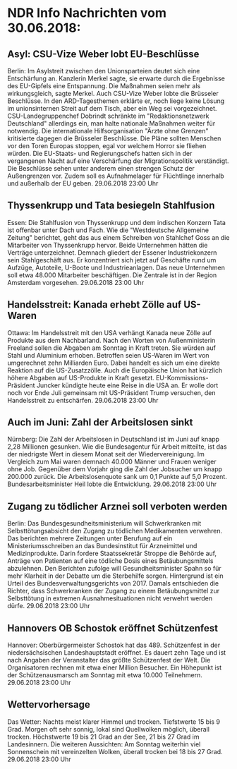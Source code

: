 # NDR Info Nachrichten vom 30.06.2018:


## Asyl: CSU-Vize Weber lobt EU-Beschlüsse
Berlin: Im Asylstreit zwischen den Unionsparteien deutet sich eine Entschärfung an. Kanzlerin Merkel sagte, sie erwarte durch die Ergebnisse des EU-Gipfels eine Entspannung. Die Maßnahmen seien mehr als wirkungsgleich, sagte Merkel. Auch CSU-Vize Weber lobte die Brüsseler Beschlüsse. In den ARD-Tagesthemen erklärte er, noch liege keine Lösung im unionsinternen Streit auf dem Tisch, aber ein Weg sei vorgezeichnet. CSU-Landegruppenchef Dobrindt schränkte im "Redaktionsnetzwerk Deutschland" allerdings ein, man halte nationale Maßnahmen weiter für notwendig. Die internationale Hilfsorganisation "Ärzte ohne Grenzen" kritisierte dagegen die Brüsseler Beschlüsse. Die Pläne sollten Menschen vor den Toren Europas stoppen, egal vor welchem Horror sie fliehen würden. Die EU-Staats- und Regierungschefs hatten sich in der vergangenen Nacht auf eine Verschärfung der Migrationspolitik verständigt. Die Beschlüsse sehen unter anderem einen strengen Schutz der Außengrenzen vor. Zudem soll es Aufnahmelager für Flüchtlinge innerhalb und außerhalb der EU geben. 29.06.2018 23:00 Uhr 

## Thyssenkrupp und Tata besiegeln Stahlfusion
Essen: Die Stahlfusion von Thyssenkrupp und dem indischen Konzern Tata ist offenbar unter Dach und Fach. Wie die "Westdeutsche Allgemeine Zeitung" berichtet, geht das aus einem Schreiben von Stahlchef Goss an die Mitarbeiter von Thyssenkrupp hervor. Beide Unternehmen hätten die Verträge unterzeichnet. Demnach gliedert der Essener Industriekonzern sein Stahlgeschäft aus. Er konzentriert sich jetzt auf Geschäfte rund um Aufzüge, Autoteile, U-Boote und Industrieanlagen. Das neue Unternehmen soll etwa 48.000 Mitarbeiter beschäftigen. Die Zentrale ist in der Region Amsterdam vorgesehen. 29.06.2018 23:00 Uhr 

## Handelsstreit: Kanada erhebt Zölle auf US-Waren
Ottawa: Im Handelsstreit mit den USA verhängt Kanada neue Zölle auf Produkte aus dem Nachbarland. Nach den Worten von Außenministerin Freeland sollen die Abgaben am Sonntag in Kraft treten. Sie würden auf Stahl und Aluminium erhoben. Betroffen seien US-Waren im Wert von umgerechnet zehn Milliarden Euro. Dabei handelt es sich um eine direkte Reaktion auf die US-Zusatzzölle. Auch die Europäische Union hat kürzlich höhere Abgaben auf US-Produkte in Kraft gesetzt. EU-Kommissions-Präsident Juncker kündigte heute eine Reise in die USA an. Er wolle dort noch vor Ende Juli gemeinsam mit US-Präsident Trump versuchen, den Handelsstreit zu entschärfen. 29.06.2018 23:00 Uhr 

## Auch im Juni: Zahl der Arbeitslosen sinkt
Nürnberg:   Die Zahl der Arbeitslosen in Deutschland ist im Juni auf knapp 2,28 Millionen gesunken. Wie die Bundesagentur für Arbeit mitteilte, ist das der niedrigste Wert in diesem Monat seit der Wiedervereinigung. Im Vergleich zum Mai waren demnach 40.000 Männer und Frauen weniger ohne Job. Gegenüber dem Vorjahr ging die Zahl der Jobsucher um knapp 200.000 zurück. Die Arbeitslosenquote sank um 0,1 Punkte auf 5,0 Prozent. Bundesarbeitsminister Heil lobte die Entwicklung. 29.06.2018 23:00 Uhr 

## Zugang zu tödlicher Arznei soll verboten werden
Berlin: Das Bundesgesundheitsministerium will Schwerkranken mit Selbsttötungsabsicht den Zugang zu tödlichen Medikamenten verwehren. Das berichten mehrere Zeitungen unter Berufung auf ein Ministeriumsschreiben an das Bundesinstitut für Arzneimittel und Medizinprodukte. Darin fordere Staatssekretär Stroppe die Behörde auf, Anträge von Patienten auf eine tödliche Dosis eines Betäubungsmittels abzulehnen. Den Berichten zufolge will Gesundheitsminister Spahn so für mehr Klarheit in der Debatte um die Sterbehilfe sorgen. Hintergrund ist ein Urteil des Bundesverwaltungsgerichts von 2017. Damals entschieden die Richter, dass Schwerkranken der Zugang zu einem Betäubungsmittel zur Selbsttötung in extremen Ausnahmesituationen nicht verwehrt werden dürfe. 29.06.2018 23:00 Uhr 

## Hannovers OB Schostok eröffnet Schützenfest
Hannover:   Oberbürgermeister Schostok hat das 489. Schützenfest in der niedersächsischen Landeshauptstadt eröffnet. Es dauert zehn Tage und ist nach Angaben der Veranstalter das größte Schützenfest der Welt. Die Organisatoren rechnen mit etwa einer Million Besucher. Ein Höhepunkt ist der Schützenausmarsch am Sonntag mit etwa 10.000 Teilnehmern. 29.06.2018 23:00 Uhr 

## Wettervorhersage
Das Wetter:
Nachts meist klarer Himmel und trocken. Tiefstwerte 15 bis 9 Grad. Morgen oft sehr sonnig, lokal sind Quellwolken möglich, überall trocken. Höchstwerte 19 bis 21 Grad an der See, 21 bis 27 Grad im Landesinnern. Die weiteren Aussichten: Am Sonntag weiterhin viel Sonnenschein mit vereinzelten Wolken, überall trocken bei 18 bis 27 Grad. 29.06.2018 23:00 Uhr 

